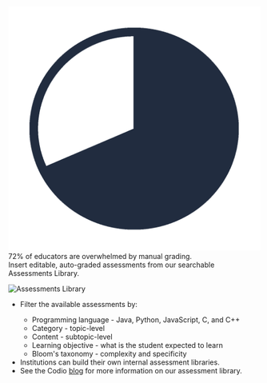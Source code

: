 <div class="title-area">
  <img class="pie-chart" src=".guides/img/library-chart.png" />
  <div class="main-title">
    72% of educators are overwhelmed by manual grading.
  </div>
</div>

<div class="marketing">
  Insert editable, auto-graded assessments from our searchable Assessments Library.
</div>

![Assessments Library](.guides/img/assessments.gif)

<div class="blurb">
  <ul>
    <li>Filter the available assessments by:</li>
      <ul>
        <li>Programming language - Java, Python, JavaScript, C, and C++</li>
        <li>Category - topic-level</li>
        <li>Content - subtopic-level</li>
        <li>Learning objective - what is the student expected to learn</li>
        <li>Bloom's taxonomy - complexity and specificity</li>
      </ul>
    <li>Institutions can build their own internal assessment libraries.</li>
    <li>See the Codio <a href="https://www.codio.com/blog/codio-launches-global-assessments-library">blog</a> for more information on our assessment library.</li>
  </ul>  
</div>
